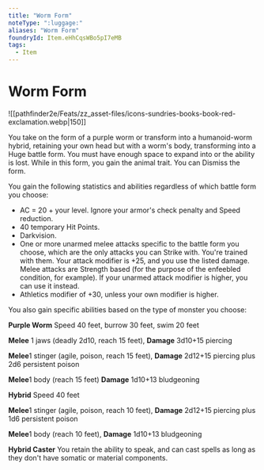 ```yaml
---
title: "Worm Form"
noteType: ":luggage:"
aliases: "Worm Form"
foundryId: Item.eHhCqsWBo5pI7eMB
tags:
  - Item
---
```


# Worm Form
![[pathfinder2e/Feats/zz_asset-files/icons-sundries-books-book-red-exclamation.webp|150]]

You take on the form of a purple worm or transform into a humanoid-worm hybrid, retaining your own head but with a worm's body, transforming into a Huge battle form. You must have enough space to expand into or the ability is lost. While in this form, you gain the animal trait. You can Dismiss the form.

You gain the following statistics and abilities regardless of which battle form you choose:

*   AC = 20 + your level. Ignore your armor's check penalty and Speed reduction.
*   40 temporary Hit Points.
*   Darkvision.
*   One or more unarmed melee attacks specific to the battle form you choose, which are the only attacks you can Strike with. You're trained with them. Your attack modifier is +25, and you use the listed damage. Melee attacks are Strength based (for the purpose of the enfeebled condition, for example). If your unarmed attack modifier is higher, you can use it instead.
*   Athletics modifier of +30, unless your own modifier is higher.

You also gain specific abilities based on the type of monster you choose:

**Purple Worm** Speed 40 feet, burrow 30 feet, swim 20 feet

**Melee** 1 jaws (deadly 2d10, reach 15 feet), **Damage** 3d10+15 piercing

**Melee**1 stinger (agile, poison, reach 15 feet), **Damage** 2d12+15 piercing plus 2d6 persistent poison

**Melee**1 body (reach 15 feet) **Damage** 1d10+13 bludgeoning

**Hybrid** Speed 40 feet

**Melee**1 stinger (agile, poison, reach 10 feet), **Damage** 2d12+15 piercing plus 1d6 persistent poison

**Melee**1 body (reach 10 feet), **Damage** 1d10+13 bludgeoning

**Hybrid Caster** You retain the ability to speak, and can cast spells as long as they don't have somatic or material components.

